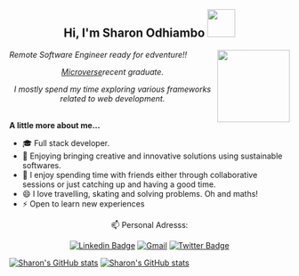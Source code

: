 
<h2 align="center"> Hi, I'm Sharon Odhiambo <em> <img src= "https://media.giphy.com/media/3pZipqyo1sqHDfJGtz/giphy.gif" width="50"></em></h2>
<img align='right' src="https://media.giphy.com/media/dWxO36Jzd6bTSt5dIY/giphy.gif" width="130">
<div><em>
  <p>Remote Software Engineer ready for edventure!!</p>                         
<p align="center"><a href="https://www.microverse.org/">Microverse</a>recent graduate.</p>
  <p align="center">I mostly spend my time exploring various frameworks related to web development.</p></em></div>
<br>
<strong>A little more about me...</strong>

-  🎓 Full stack developer.
-  🔭 Enjoying bringing creative and innovative solutions using sustainable softwares.
-  👯 I enjoy spending time with friends either through collaborative sessions or just catching up and having a good time. 
-  😄 I love travelling, skating and solving problems. Oh and maths!
-  ⚡ Open to learn new experiences

<div align="center"><p> 📫 Personal Adresss:</p>

[![Linkedin Badge](https://img.shields.io/badge/-Sharon%20Odhiambo-blue?style=flat-square&logo=Linkedin&logoColor=white&link=https://www.linkedin.com/in/sharonodhiambo/)](https://www.linkedin.com/in/sharonn-odhiambo/) [![Gmail](https://img.shields.io/badge/-sharon.odhiambo100@gmail.com-orange?style=flat-square&logo=gmail&logoColor=white&link=htttps:sharon.odhiambo100@gmail.com)](mailto:sharon.odhiambo100@gmail.com) [![Twitter Badge](https://img.shields.io/badge/-@sharonvictor16_-1ca0f1?style=flat-square&labelColor=1ca0f1&logo=twitter&logoColor=white&link=https://twitter.com/miss_elliev)](https://twitter.com/sharonvictor16)</div>
[![Sharon's GitHub stats](https://github-readme-stats.vercel.app/api?username=sharon-odhiambo&count_private=true&show_icons=true&theme=radical)](https://github.com/sharon-odhiambo/github-readme-stats)
[![Sharon's GitHub stats](https://github-readme-stats.vercel.app/api/top-langs/?username=sharon-odhiambo&layout=compact&count_private=true&show_icons=true&theme=radical)](https://github.com/sharon-odhiambo/github-readme-stats)
